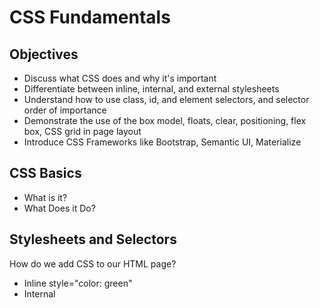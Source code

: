 # CSS Fundamentals

## Objectives

* Discuss what CSS does and why it's important
* Differentiate between inline, internal, and external stylesheets
* Understand how to use class, id, and element selectors, and selector order of importance
* Demonstrate the use of the box model, floats, clear, positioning, flex box, CSS grid in page layout
* Introduce CSS Frameworks like Bootstrap, Semantic UI, Materialize


## CSS Basics

* What is it?
* What Does it Do?


## Stylesheets and Selectors

How do we add CSS to our HTML page?
* Inline style="color: green"
* Internal <style><style/>
* External import external page

Colors?
* Names "green"
* RGB rgb(0, 255, 0)
* Hex Codes #00FF00


Types of CSS selectors
* HTML tags/elements
* Classes
* IDs

```
Element Selector:
body {
  text-align: center;
}

Class Selector:
.navbar {
  margin-bottom: 0px;
}

ID Selector:
#main-page-title {
  font-family: sans-serif;
}

```

## The Box Model

* What is the box model?






4 Elements of the box model:
* Content - The content of the box, where text and images appear
* Padding - Clears an area around the content. The padding is transparent
* Border - A border that goes around the padding and content
* Margin - Clears an area outside the border. The margin is transparent

(Use Chrome Web Developer to explore!)

## Layouts & Positioning - Floats & Clear
Floats - take our elements outside of the standard flow of the webpage

```
.grand-canyon-image {
  width: 400px;
  float: left;
}
```

Use clear to make your elements 'clear' any floats and sit inline with the regular flow of the page

```
.park-info {
  clear: both;
}
```

## Layouts & Positioning - CSS Grid, Flexbox
Makes it easy to create well-designed and responsive pages

#### CSS Grid
Grid-based layout, two-dimensional system

Example makes dynamic auto-fill grid:
```
.image-gallery {
  display: grid;
  grid-template-columns: repeat(auto-fill, minmax(300px, 1fr));
  grid-gap: 10px;
}
```

Example makes 5 x 5 grid, where each column and each row is divided into 5 parts each filling 20% of the column and row, respectively:
```
.image-gallery {
  display: grid;
  grid-template-columns: 20% 20% 20% 20% 20%;
  grid-template-rows: 20% 20% 20% 20% 20%;
  grid-gap: 10px;
}
```

Example makes 3x3 grid, where each column is divided into 3 fractional units and each row is divided into 3 fractional units:
```
.image-gallery {
  display: grid;
  grid-template-columns: 1fr 1fr 1fr;
  grid-template-rows: 1fr 1fr 1fr;
  grid-gap: 10px;
}
```

`grid-template` is another way to generate your grid, and it combines both `grid-template-columns` and `grid-template-rows`

You can also target specific elements within the grid and specify where there should start/end via:
`grid-column-start`, `grid-column-end`, `grid-row-start`, `grid-row-end`, `grid-column`, `grid-row`, `grid-area`

#### Flexbox
One-dimensional system (row or column based)

```
.header {
  display: flex;
  justify-content: center;
  align-items: center;
  flex-direction: column;
}
```

Some properties of flexbox include:

- `justify-content` - aligns items along the main axis
  - Can specify `flex-end`, `flex-start`, `center`, `space-between`, `space-around`
- `align-items` - aligns items along the cross axis
  - Can specify `flex-end`, `flex-start`, `center`, `baseline`, `stretch`
- `flex-direction` - choose the direction of items along the main axis
  - Can specify `row`, `row-reverse`, `column`, `column-reverse`
- `flex-wrap` - choose whether items must remain on single lines or if they can wrap to new lines
  - Can specify `nowrap`, `wrap`, `wrap-reverse`
- `flex-flow` - combines `flex-direction` and `flex-wrap`

You can also align specific flex items along the cross axis with `align-self`


## CSS Frameworks

Does a lot of the CSS work for us
- [Semantic UI](https://semantic-ui.com/)
- [Bootstrap](https://getbootstrap.com/)
- [Materialize](https://materializecss.com/)

## Resources

- [Awwwards](https://www.awwwards.com/)
- [codrops](https://tympanus.net/codrops/css_reference/)
- [CSS Tricks](https://css-tricks.com/)
- [CSS Grid Guide](https://css-tricks.com/snippets/css/complete-guide-grid/)
- [CSS MDN](https://developer.mozilla.org/en-US/docs/Web/CSS)
- [CSS Zen Garden](http://www.csszengarden.com/)
- [Flexbox Froggy](https://flexboxfroggy.com/)
- [CSS Grid Garden](http://cssgridgarden.com/)
